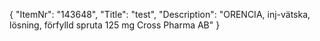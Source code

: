 {
  "ItemNr": "143648",
  "Title": "test",
  "Description": "ORENCIA, inj-vätska, lösning, förfylld spruta 125 mg Cross Pharma AB"
}